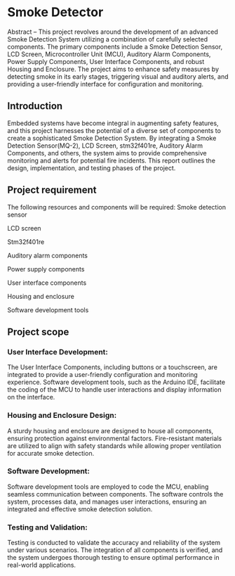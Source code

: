 # Smoke Detector
Abstract – This project revolves around the development of an advanced Smoke Detection System utilizing a combination of carefully selected components. The primary components include a Smoke Detection Sensor, LCD Screen, Microcontroller Unit (MCU), Auditory Alarm Components, Power Supply Components, User Interface Components, and robust Housing and Enclosure. The project aims to enhance safety measures by detecting smoke in its early stages, triggering visual and auditory alerts, and providing a user-friendly interface for configuration and monitoring.

## Introduction
Embedded systems have become integral in augmenting safety features, and this project harnesses the potential of a diverse set of components to create a sophisticated Smoke Detection System. By integrating a Smoke Detection Sensor(MQ-2), LCD Screen, stm32f401re, Auditory Alarm Components, and others, the system aims to provide comprehensive monitoring and alerts for potential fire incidents. This report outlines the design, implementation, and testing phases of the project.

## Project requirement
The following resources and components will be required:
Smoke detection sensor

LCD screen

Stm32f401re

Auditory alarm components

Power supply components

User interface components

Housing and enclosure

Software development tools

## Project scope

### User Interface Development:
The User Interface Components, including buttons or a touchscreen, are integrated to provide a user-friendly configuration and monitoring experience. Software development tools, such as the Arduino IDE, facilitate the coding of the MCU to handle user interactions and display information on the interface.

### Housing and Enclosure Design:
A sturdy housing and enclosure are designed to house all components, ensuring protection against environmental factors. Fire-resistant materials are utilized to align with safety standards while allowing proper ventilation for accurate smoke detection.

### Software Development:
Software development tools are employed to code the MCU, enabling seamless communication between components. The software controls the system, processes data, and manages user interactions, ensuring an integrated and effective smoke detection solution.

### Testing and Validation:
Testing is conducted to validate the accuracy and reliability of the system under various scenarios. The integration of all components is verified, and the system undergoes thorough testing to ensure optimal performance in real-world applications.

